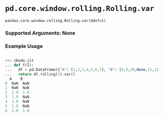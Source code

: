 # `pd.core.window.rolling.Rolling.var`

`pandas.core.window.rolling.Rolling.var(ddof=1)`

### Supported Arguments: None

### Example Usage

```py

>>> @bodo.jit
... def f(I):
...   df = pd.DataFrame({"A": [1,2,3,4,5,6,7], "B": [8,9,10,None,11,12,13]})
...   return df.rolling(3).var()
  A    B
0  NaN  NaN
1  NaN  NaN
2  1.0  1.0
3  1.0  NaN
4  1.0  NaN
5  1.0  NaN
6  1.0  1.0
```

